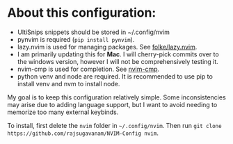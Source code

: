 # About this configuration:

- UltiSnips snippets should be stored in ~/.config/nvim
- pynvim is required (`pip install pynvim`).
- lazy.nvim is used for managing packages. See [folke/lazy.nvim](https://github.com/folke/lazy.nvim).
- I am primarily updating this for **Mac**. I will cherry-pick commits over to
  the windows version, however I will not be comprehensively testing it.
- nvim-cmp is used for completion. See [nvim-cmp](https://github.com/hrsh7th/nvim-cmp).
- python venv and node are required. It is recommended to use pip to install
  venv and nvm to install node.

My goal is to keep this configuration relatively simple. Some inconsistencies may arise
due to adding language support, but I want to avoid needing to memorize too many external
keybinds.

To install, first delete the `nvim` folder in `~/.config/nvim`.
Then run `git clone https://github.com/rajsugavanam/NVIM-Config nvim`.
